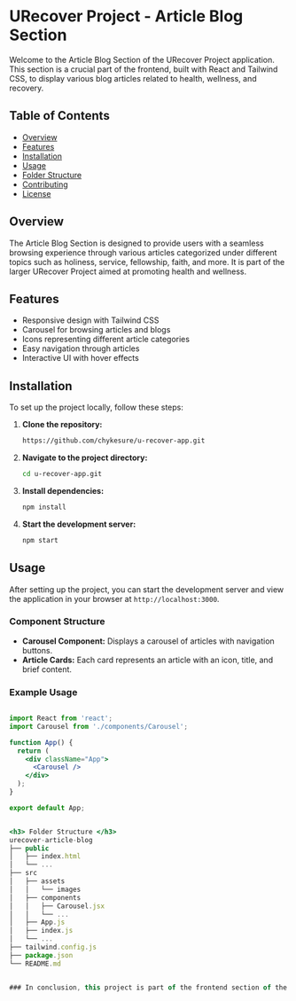 # URecover Project - Article Blog Section

Welcome to the Article Blog Section of the URecover Project application. This section is a crucial part of the frontend, built with React and Tailwind CSS, to display various blog articles related to health, wellness, and recovery.

## Table of Contents

- [Overview](#overview)
- [Features](#features)
- [Installation](#installation)
- [Usage](#usage)
- [Folder Structure](#folder-structure)
- [Contributing](#contributing)
- [License](#license)

## Overview

The Article Blog Section is designed to provide users with a seamless browsing experience through various articles categorized under different topics such as holiness, service, fellowship, faith, and more. It is part of the larger URecover Project aimed at promoting health and wellness.

## Features

- Responsive design with Tailwind CSS
- Carousel for browsing articles and blogs
- Icons representing different article categories
- Easy navigation through articles
- Interactive UI with hover effects

## Installation

To set up the project locally, follow these steps:

1. **Clone the repository:**

    ```sh
   https://github.com/chykesure/u-recover-app.git
    ```

2. **Navigate to the project directory:**

    ```sh
    cd u-recover-app.git
    ```

3. **Install dependencies:**

    ```sh
    npm install
    ```

4. **Start the development server:**

    ```sh
    npm start
    ```

## Usage

After setting up the project, you can start the development server and view the application in your browser at `http://localhost:3000`.

### Component Structure

- **Carousel Component:** Displays a carousel of articles with navigation buttons.
- **Article Cards:** Each card represents an article with an icon, title, and brief content.

### Example Usage

```jsx

import React from 'react';
import Carousel from './components/Carousel';

function App() {
  return (
    <div className="App">
      <Carousel />
    </div>
  );
}

export default App;


<h3> Folder Structure </h3>
urecover-article-blog
├── public
│   ├── index.html
│   └── ...
├── src
│   ├── assets
│   │   └── images
│   ├── components
│   │   ├── Carousel.jsx
│   │   └── ...
│   ├── App.js
│   ├── index.js
│   └── ...
├── tailwind.config.js
├── package.json
└── README.md


### In conclusion, this project is part of the frontend section of the URecover Project 